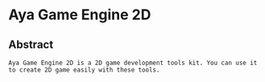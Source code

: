 # Aya Game Engine 2D
## Abstract
	Aya Game Engine 2D is a 2D game development tools kit. You can use it to create 2D game easily with these tools.